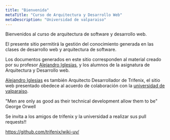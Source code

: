 ```yaml
---
title: "Bienvenida"
metaTitle: "Curso de Arquitectura y Desarrollo Web"
metaDescription: "Universidad de valparaiso"
---
```


Bienvenidos al curso de arquitectura de software y desarrollo web.

El presente sitio permitirá la gestión del conocimiento generada en las clases de desarrollo web y arquitectura de software.

Los documentos generados en este sitio corresponden al material creado por su profesor [Alejandro Iglesias](https://www.linkedin.com/in/devfan/), y los alumnos de la asignatura de Arquitectura y Desarrollo web.

[Alejandro Iglesias](https://www.linkedin.com/in/devfan/) es también Arquitecto Desarrollador de Trifenix, el sitio web presentado obedece al acuerdo de colaboración con la [universidad de valparaiso](https://transparencia.uv.cl/documentos/beneficios-y-subsidios/convenios-nacionales/2019/Rexe-02973-19.pdf).

"Men are only as good as  their technical development allow them to be"
George Orwell

Se invita a los amigos de trifenix y la universidad a realizar sus pull requests!! 

https://github.com/trifenix/wiki-uv/













